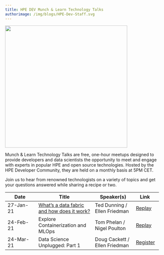 ```yaml
---
title: HPE DEV Munch & Learn Technology Talks
authorimage: /img/blogs/HPE-Dev-Staff.svg
---
```

<img src="/img/skillup/MunchandLearn.svg" width="400">

Munch & Learn Technology Talks are free, one-hour meetups designed to provide developers and data scientists the opportunity to meet and engage with experts in popular HPE and open source technologies. Hosted by the HPE Developer Community, they are held on a monthly basis at 5PM CET. 

Join us to hear from renowned technologists on a variety of topics and get your questions answered while sharing a recipe or two.

| &nbsp;&nbsp;&nbsp;&nbsp;&nbsp;Date&nbsp;&nbsp;&nbsp;&nbsp;&nbsp;&nbsp; | Title                                                                                                          | Speaker(s)                    | &nbsp;&nbsp;&nbsp;Link&nbsp;&nbsp;&nbsp;&nbsp;&nbsp;                                  |
| ---------------------------------------------------------------------- | -------------------------------------------------------------------------------------------------------------- | ----------------------------- | ------------------------------------------------------------------------------------- |
| 27-Jan-21                                                              | [What’s a data fabric and how does it work?](/uploads/media/2020/12/munch-and-learn-dunning-1611939333032.pdf) | Ted Dunning / Ellen Friedman  | [Replay](https://vimeo.com/507072887)                                                 |
| 24-Feb-21                                                              | Explore Containerization and MLOps                                                                             | Tom Phelan / Nigel Poulton    | [Replay](https://vimeo.com/518972114)                                                 |
| 24-Mar-21                                                              | Data Science Unplugged: Part 1                                                                                 | Doug Cackett / Ellen Friedman | [Register](https://hpe.zoom.us/meeting/register/tJYudO2uqD8iGddvDqH__n4v3lgzyAg42FrL) |
